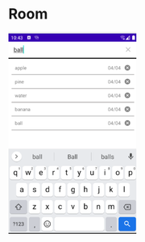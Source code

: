 # Room

<img src="https://github.com/HYUNJUNEPARK/ImageRepository/blob/master/androidProgramming/searchHistory.png" height="400"/>

